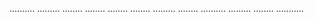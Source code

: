 ..........
.........
........
........
........
........
.........
........
..........
.........
........
...........
